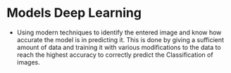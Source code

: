 # Models Deep Learning

- Using modern techniques to identify the entered image and know how accurate the model is in predicting it. This is done by giving a sufficient amount of data and training it with various modifications to the data to reach the highest accuracy to correctly predict the Classification of images.


